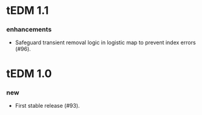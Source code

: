 # tEDM 1.1

### enhancements

* Safeguard transient removal logic in logistic map to prevent index errors (#96).

# tEDM 1.0

### new

* First stable release (#93).
